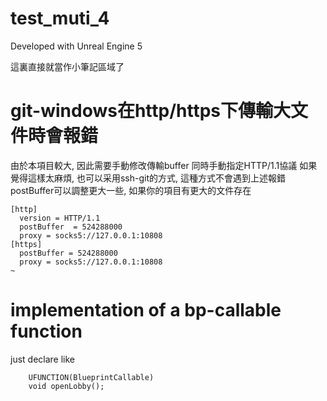 # test_muti_4

Developed with Unreal Engine 5

這裏直接就當作小筆記區域了

# git-windows在http/https下傳輸大文件時會報錯
由於本項目較大, 因此需要手動修改傳輸buffer 同時手動指定HTTP/1.1協議
如果覺得這樣太麻煩, 也可以采用ssh-git的方式, 這種方式不會遇到上述報錯
postBuffer可以調整更大一些, 如果你的項目有更大的文件存在
```
[http]                                                                                                                         
  version = HTTP/1.1                                                                                                      
  postBuffer  = 524288000                                                                                                 
  proxy = socks5://127.0.0.1:10808                                                                                
[https]                                                                                                                        
  postBuffer = 524288000                                                                                                  
  proxy = socks5://127.0.0.1:10808                                                                                ~                                         
```

# implementation of a bp-callable function

just declare like
```
	UFUNCTION(BlueprintCallable)
	void openLobby();

```
